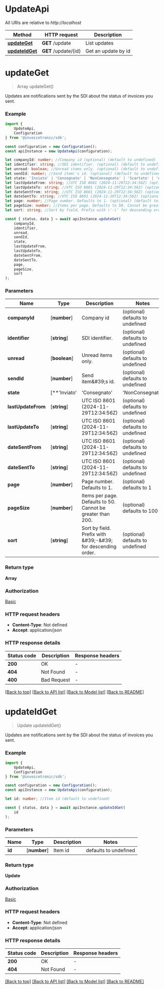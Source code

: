 # UpdateApi

All URIs are relative to *http://localhost*

|Method | HTTP request | Description|
|------------- | ------------- | -------------|
|[**updateGet**](#updateget) | **GET** /update | List updates|
|[**updateIdGet**](#updateidget) | **GET** /update/{id} | Get an update by id|

# **updateGet**
> Array<Update> updateGet()

Updates are notifications sent by the SDI about the status of invoices you sent.

### Example

```typescript
import {
    UpdateApi,
    Configuration
} from '@invoicetronic/sdk';

const configuration = new Configuration();
const apiInstance = new UpdateApi(configuration);

let companyId: number; //Company id (optional) (default to undefined)
let identifier: string; //SDI identifier. (optional) (default to undefined)
let unread: boolean; //Unread items only. (optional) (default to undefined)
let sendId: number; //Send item\'s id. (optional) (default to undefined)
let state: 'Inviato' | 'Consegnato' | 'NonConsegnato' | 'Scartato' | 'AccettatoDalDestinatario' | 'RifiutatoDalDestinatario' | 'ImpossibilitàDiRecapito' | 'DecorrenzaTermini' | 'AttestazioneTrasmissioneFattura'; //SDI state (optional) (default to undefined)
let lastUpdateFrom: string; //UTC ISO 8601 (2024-11-29T12:34:56Z) (optional) (default to undefined)
let lastUpdateTo: string; //UTC ISO 8601 (2024-11-29T12:34:56Z) (optional) (default to undefined)
let dateSentFrom: string; //UTC ISO 8601 (2024-11-29T12:34:56Z) (optional) (default to undefined)
let dateSentTo: string; //UTC ISO 8601 (2024-11-29T12:34:56Z) (optional) (default to undefined)
let page: number; //Page number. Defaults to 1. (optional) (default to 1)
let pageSize: number; //Items per page. Defaults to 50. Cannot be greater than 200. (optional) (default to 100)
let sort: string; //Sort by field. Prefix with \'-\' for descending order. (optional) (default to undefined)

const { status, data } = await apiInstance.updateGet(
    companyId,
    identifier,
    unread,
    sendId,
    state,
    lastUpdateFrom,
    lastUpdateTo,
    dateSentFrom,
    dateSentTo,
    page,
    pageSize,
    sort
);
```

### Parameters

|Name | Type | Description  | Notes|
|------------- | ------------- | ------------- | -------------|
| **companyId** | [**number**] | Company id | (optional) defaults to undefined|
| **identifier** | [**string**] | SDI identifier. | (optional) defaults to undefined|
| **unread** | [**boolean**] | Unread items only. | (optional) defaults to undefined|
| **sendId** | [**number**] | Send item\&#39;s id. | (optional) defaults to undefined|
| **state** | [**&#39;Inviato&#39; | &#39;Consegnato&#39; | &#39;NonConsegnato&#39; | &#39;Scartato&#39; | &#39;AccettatoDalDestinatario&#39; | &#39;RifiutatoDalDestinatario&#39; | &#39;ImpossibilitàDiRecapito&#39; | &#39;DecorrenzaTermini&#39; | &#39;AttestazioneTrasmissioneFattura&#39;**]**Array<&#39;Inviato&#39; &#124; &#39;Consegnato&#39; &#124; &#39;NonConsegnato&#39; &#124; &#39;Scartato&#39; &#124; &#39;AccettatoDalDestinatario&#39; &#124; &#39;RifiutatoDalDestinatario&#39; &#124; &#39;ImpossibilitàDiRecapito&#39; &#124; &#39;DecorrenzaTermini&#39; &#124; &#39;AttestazioneTrasmissioneFattura&#39;>** | SDI state | (optional) defaults to undefined|
| **lastUpdateFrom** | [**string**] | UTC ISO 8601 (2024-11-29T12:34:56Z) | (optional) defaults to undefined|
| **lastUpdateTo** | [**string**] | UTC ISO 8601 (2024-11-29T12:34:56Z) | (optional) defaults to undefined|
| **dateSentFrom** | [**string**] | UTC ISO 8601 (2024-11-29T12:34:56Z) | (optional) defaults to undefined|
| **dateSentTo** | [**string**] | UTC ISO 8601 (2024-11-29T12:34:56Z) | (optional) defaults to undefined|
| **page** | [**number**] | Page number. Defaults to 1. | (optional) defaults to 1|
| **pageSize** | [**number**] | Items per page. Defaults to 50. Cannot be greater than 200. | (optional) defaults to 100|
| **sort** | [**string**] | Sort by field. Prefix with \&#39;-\&#39; for descending order. | (optional) defaults to undefined|


### Return type

**Array<Update>**

### Authorization

[Basic](../README.md#Basic)

### HTTP request headers

 - **Content-Type**: Not defined
 - **Accept**: application/json


### HTTP response details
| Status code | Description | Response headers |
|-------------|-------------|------------------|
|**200** | OK |  -  |
|**404** | Not Found |  -  |
|**400** | Bad Request |  -  |

[[Back to top]](#) [[Back to API list]](../README.md#documentation-for-api-endpoints) [[Back to Model list]](../README.md#documentation-for-models) [[Back to README]](../README.md)

# **updateIdGet**
> Update updateIdGet()

Updates are notifications sent by the SDI about the status of invoices you sent.

### Example

```typescript
import {
    UpdateApi,
    Configuration
} from '@invoicetronic/sdk';

const configuration = new Configuration();
const apiInstance = new UpdateApi(configuration);

let id: number; //Item id (default to undefined)

const { status, data } = await apiInstance.updateIdGet(
    id
);
```

### Parameters

|Name | Type | Description  | Notes|
|------------- | ------------- | ------------- | -------------|
| **id** | [**number**] | Item id | defaults to undefined|


### Return type

**Update**

### Authorization

[Basic](../README.md#Basic)

### HTTP request headers

 - **Content-Type**: Not defined
 - **Accept**: application/json


### HTTP response details
| Status code | Description | Response headers |
|-------------|-------------|------------------|
|**200** | OK |  -  |
|**404** | Not Found |  -  |

[[Back to top]](#) [[Back to API list]](../README.md#documentation-for-api-endpoints) [[Back to Model list]](../README.md#documentation-for-models) [[Back to README]](../README.md)

